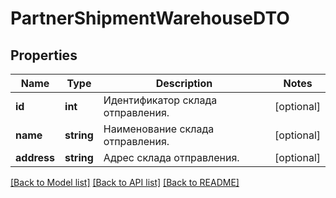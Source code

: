 # PartnerShipmentWarehouseDTO

## Properties
Name | Type | Description | Notes
------------ | ------------- | ------------- | -------------
**id** | **int** | Идентификатор склада отправления. | [optional] 
**name** | **string** | Наименование склада отправления. | [optional] 
**address** | **string** | Адрес склада отправления. | [optional] 

[[Back to Model list]](../README.md#documentation-for-models) [[Back to API list]](../README.md#documentation-for-api-endpoints) [[Back to README]](../README.md)


